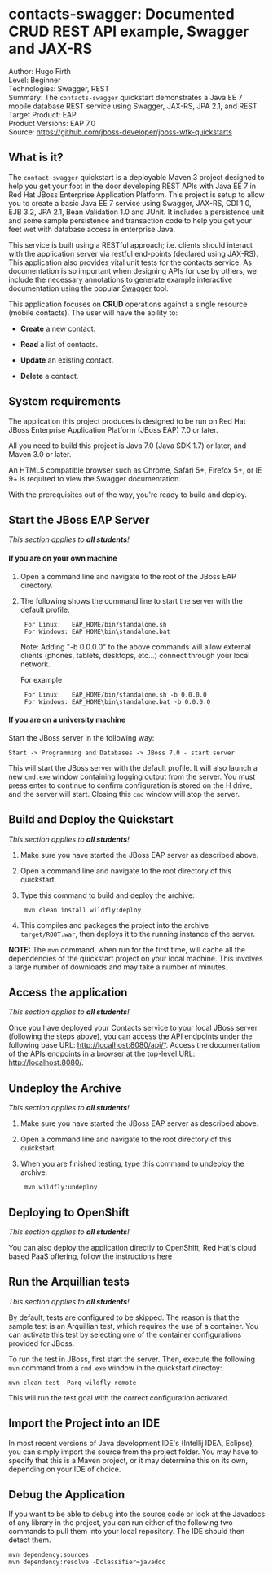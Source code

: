 
contacts-swagger: Documented CRUD REST API example, Swagger and JAX-RS
======================================================================
Author: Hugo Firth<br>
Level: Beginner<br>
Technologies: Swagger, REST<br>
Summary: The `contacts-swagger` quickstart demonstrates a Java EE 7 mobile database REST service using Swagger, JAX-RS,
JPA 2.1, and REST.<br>
Target Product: EAP<br>
Product Versions: EAP 7.0<br>
Source: <https://github.com/jboss-developer/jboss-wfk-quickstarts>


What is it?
-----------

The `contact-swagger` quickstart is a deployable Maven 3 project designed to help you get your foot in the door
developing REST APIs with Java EE 7 in Red Hat JBoss Enterprise Application Platform. This project is setup to allow
you to create a basic Java EE 7 service using Swagger, JAX-RS, CDI 1.0, EJB 3.2, JPA 2.1, Bean Validation 1.0 and
JUnit. It includes a persistence unit and some sample persistence and transaction code to help you get your feet wet with
database access in enterprise Java.

This service is built using a RESTful approach; i.e. clients should interact with the application server via
restful end-points (declared using JAX-RS). This application also provides vital unit tests for the contacts service.
As documentation is so important when designing APIs for use by others, we include the necessary annotations to
generate example interactive documentation using the popular [Swagger](http://swagger.io) tool.

This application focuses on **CRUD** operations against a single resource (mobile contacts). The user will have the
ability to:

* **Create** a new contact.

* **Read** a list of contacts.

* **Update** an existing contact.

* **Delete** a contact.


System requirements
-------------------

The application this project produces is designed to be run on Red Hat JBoss Enterprise Application Platform (JBoss EAP)
7.0 or later.

All you need to build this project is Java 7.0 (Java SDK 1.7) or later, and Maven 3.0 or later.

An HTML5 compatible browser such as Chrome, Safari 5+, Firefox 5+, or IE 9+ is required to view the Swagger
documentation.

With the prerequisites out of the way, you're ready to build and deploy.


Start the JBoss EAP Server
-----------------------

_This section applies to **all students**!_

#### If you are on your own machine

1. Open a command line and navigate to the root of the JBoss EAP directory.
2. The following shows the command line to start the server with the default profile:

        For Linux:   EAP_HOME/bin/standalone.sh
        For Windows: EAP_HOME\bin\standalone.bat

   Note: Adding "-b 0.0.0.0" to the above commands will allow external clients (phones, tablets, desktops, etc...)
   connect through your local network.

   For example

        For Linux:   EAP_HOME/bin/standalone.sh -b 0.0.0.0
        For Windows: EAP_HOME\bin\standalone.bat -b 0.0.0.0

#### If you are on a university machine

Start the JBoss server in the following way:

	Start -> Programming and Databases -> JBoss 7.0 - start server

This will start the JBoss server with the default profile. It will also launch a new `cmd.exe` window containing logging output from the server. You must press enter to continue to confirm configuration is stored on the H drive, and the server will start. Closing this `cmd` window will stop the server.


Build and Deploy the Quickstart
-------------------------------

_This section applies to **all students**!_

1. Make sure you have started the JBoss EAP server as described above.
2. Open a command line and navigate to the root directory of this quickstart.
3. Type this command to build and deploy the archive:

        mvn clean install wildfly:deploy

4. This compiles and packages the project into the archive `target/ROOT.war`, then deploys it to the running instance of the server.

**NOTE:** The `mvn` command, when run for the first time, will cache all the dependencies of the quickstart project on your local machine. This involves a large number of downloads and may take a number of minutes.


Access the application
----------------------

_This section applies to **all students**!_

Once you have deployed your Contacts service to your local JBoss server (following the steps above), you can access the API endpoints under the following base URL: <http://localhost:8080/api/*>.
Access the documentation of the APIs endpoints in a browser at the top-level URL: <http://localhost:8080/>.


Undeploy the Archive
--------------------

_This section applies to **all students**!_

1. Make sure you have started the JBoss EAP server as described above.
2. Open a command line and navigate to the root directory of this quickstart.
3. When you are finished testing, type this command to undeploy the archive:

        mvn wildfly:undeploy


Deploying to OpenShift
----------------------

_This section applies to **all students**!_

You can also deploy the application directly to OpenShift, Red Hat's cloud based PaaS offering, follow the instructions [here](https://github.com/NewcastleComputingScience/enterprise-middleware-coursework/blob/master/tutorial.asciidoc#openshift)


Run the Arquillian tests
------------------------

_This section applies to **all students**!_

By default, tests are configured to be skipped. The reason is that the sample test is an Arquillian test, which requires the use of a container. You can activate this test by selecting one of the container configurations provided  for JBoss.

To run the test in JBoss, first start the server. Then, execute the following `mvn` command from a `cmd.exe` window in the quickstart directoy:

    mvn clean test -Parq-wildfly-remote

This will run the test goal with the correct configuration activated.


Import the Project into an IDE
------------------------------

In most recent versions of Java development IDE's (Intellij IDEA, Eclipse), you can simply import the source from the project folder. You may have to specify that this is a Maven project, or it may determine this on its own, depending on your IDE of choice.


Debug the Application
---------------------

If you want to be able to debug into the source code or look at the Javadocs of any library in the project, you can run
either of the following two commands to pull them into your local repository. The IDE should then detect them.

    mvn dependency:sources
    mvn dependency:resolve -Dclassifier=javadoc
